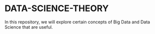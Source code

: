 # DATA-SCIENCE-THEORY
In this repository, we will explore certain concepts of Big Data and Data Science that are useful.
